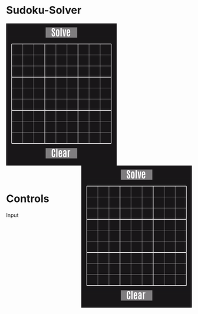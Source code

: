 # Sudoku-Solver

<p>
  <img align = "left" width="300" height="386" src="https://github.com/sebimih13/Sudoku-Solver/blob/main/Resource/Valid.gif">
  <img align = "right" width="300" height="386" src="https://github.com/sebimih13/Sudoku-Solver/blob/main/Resource/Invalid.gif">
</p>

<br /> <br /> <br /> <br /> <br /> <br /> <br /> <br /> <br /> <br /> <br /> <br /> <br /> <br /> <br /> <br /> <br /> <br /> <br /> <br /> <br /> <br /> <br /> <br />

# Controls

Input

